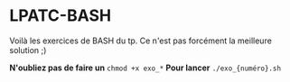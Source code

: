# LPATC-BASH
Voilà les exercices de BASH du tp. Ce n'est pas forcément la meilleure solution ;)

**N'oubliez pas de faire un** `chmod +x exo_*`
**Pour lancer** `./exo_{numéro}.sh`
